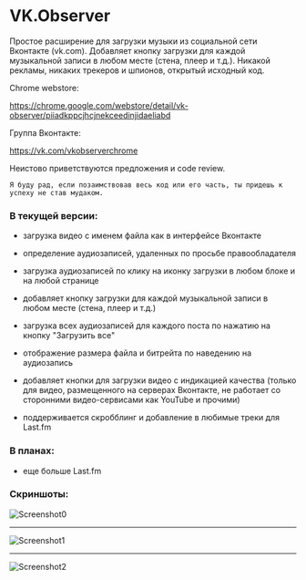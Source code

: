# VK.Observer
Простое расширение для загрузки музыки из социальной сети Вконтакте (vk.com).
Добавляет кнопку загрузки для каждой музыкальной записи в любом месте (стена, плеер и т.д.).
Никакой рекламы, никаких трекеров и шпионов, открытый исходный код.

Chrome webstore:

https://chrome.google.com/webstore/detail/vk-observer/piiadkppcjhcjnekceedinjidaeliabd

Группа Вконтакте:

https://vk.com/vkobserverchrome

Неистово приветствуются предложения и code review.

```
Я буду рад, если позаимствовав весь код или его часть, ты придешь к успеху не став мудаком.
```

### В текущей версии:

* загрузка видео с именем файла как в интерфейсе Вконтакте

* определение аудиозаписей, удаленных по просьбе правообладателя

* загрузка аудиозаписей по клику на иконку загрузки в любом блоке и на любой странице

* добавляет кнопку загрузки для каждой музыкальной записи в любом месте (стена, плеер и т.д.) 

* загрузка всех аудиозаписей для каждого поста по нажатию на кнопку "Загрузить все"

* отображение размера файла и битрейта по наведению на аудиозапись 

* добавляет кнопки для загрузки видео с индикацией качества (только для видео, размещенного на серверах Вконтакте, не работает со сторонними видео-сервисами как YouTube и прочими)

* поддерживается скробблинг и добавление в любимые треки для Last.fm

### В планах:

* еще больше Last.fm 

### Скриншоты:
![Screenshot0](http://aviaps.ru/images/vkobserver-last.png)
* * *
![Screenshot1](http://i.imgur.com/vY4Kwrg.png)
* * *
![Screenshot2](http://i.imgur.com/zwoPh97.png)

